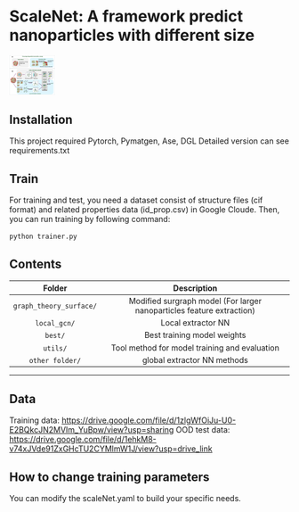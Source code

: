 # ScaleNet: A framework predict nanoparticles with different size

<img src=".\paper_fig\Figure2.jpg" style="zoom:8%;" />

## Installation

This project required Pytorch, Pymatgen, Ase, DGL
Detailed version can see requirements.txt

## Train

For training and test, you need a dataset consist of structure files (cif format) and related properties data (id_prop.csv) in Google Cloude. Then, you can run training by following command:
```
python trainer.py
```

## Contents

|  Folder  |                         Description                         |
|          :------:          | :---------------------------------------------------------: |
|  `graph_theory_surface/`   |  Modified surgraph model (For larger nanoparticles feature extraction)  |
|  `local_gcn/`              |  Local extractor NN                                                     |
|  `best/`                   |  Best training model weights                                            |
|  `utils/`                  |  Tool method for model training and evaluation                          |
|  `other folder/`           |  global extractor NN methods                                            |


---

## Data

Training data: https://drive.google.com/file/d/1zlgWfOiJu-U0-E2BQkcJN2MVIm_YuBpw/view?usp=sharing 
OOD test data: https://drive.google.com/file/d/1ehkM8-v74xJVde91ZxGHcTU2CYMlmW1J/view?usp=drive_link

## How to change training parameters

You can modify the scaleNet.yaml to build your specific needs.

